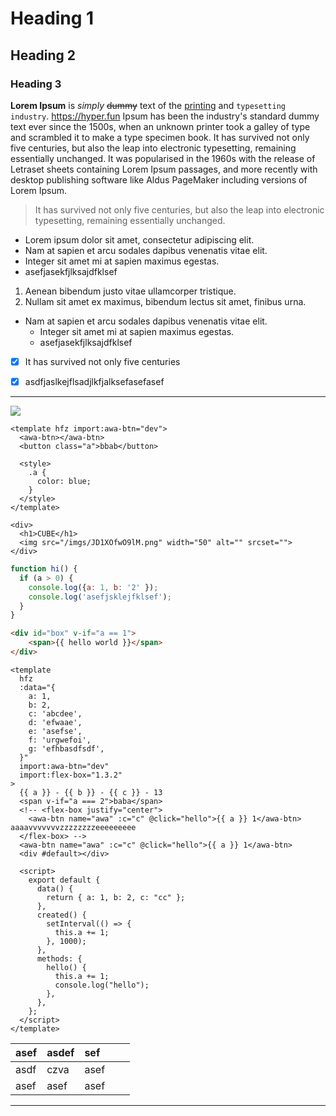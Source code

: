 # Heading 1

## Heading 2

### Heading 3

**Lorem Ipsum** is *simply* ~~dummy~~ text of the [printing](https://hyper.fun) and `typesetting industry`. <https://hyper.fun> Ipsum has been the industry's standard dummy text ever since the 1500s, when an unknown printer took a galley of type and scrambled it to make a type specimen book. It has survived not only five centuries, but also the leap into electronic typesetting, remaining essentially unchanged. It was popularised in the 1960s with the release of Letraset sheets containing Lorem Ipsum passages, and more recently with desktop publishing software like Aldus PageMaker including versions of Lorem Ipsum.

> It has survived not only five centuries, but also the leap into electronic typesetting, remaining essentially unchanged.

*   Lorem ipsum dolor sit amet, consectetur adipiscing elit.
*   Nam at sapien et arcu sodales dapibus venenatis vitae elit.
*   Integer sit amet mi at sapien maximus egestas.
*   asefjasekfjlksajdfklsef

1.  Aenean bibendum justo vitae ullamcorper tristique.
2.  Nullam sit amet ex maximus, bibendum lectus sit amet, finibus urna.

*   Nam at sapien et arcu sodales dapibus venenatis vitae elit.
    *   Integer sit amet mi at sapien maximus egestas.
    *   asefjasekfjlksajdfklsef

*   [x] It has survived not only five centuries

*   [x] asdfjaslkejflsadjlkfjalksefasefasef

***

![](/imgs/CjR0TtFT5zc.png?_a=center&_w=300)

```hfz-view id=w6eqerrcirg&h=500&dark=1
<template hfz import:awa-btn="dev">
  <awa-btn></awa-btn>
  <button class="a">bbab</button>

  <style>
    .a {
      color: blue;
    }
  </style>
</template>

```

```hfz-view id=oruef3jj4r
<div>
  <h1>CUBE</h1>
  <img src="/imgs/JD1XOfwO9lM.png" width="50" alt="" srcset="">
</div>

```

```javascript
function hi() {
  if (a > 0) {
    console.log({a: 1, b: '2' });
	console.log('asefjsklejfklsef');
  }
}
```

```html
<div id="box" v-if="a == 1">
	<span>{{ hello world }}</span>
</div>
```

```hfz-view id=eev12w4ukw
<template
  hfz
  :data="{
    a: 1,
    b: 2,
    c: 'abcdee',
    d: 'efwaae',
    e: 'asefse',
    f: 'urgwefoi',
    g: 'efhbasdfsdf',
  }"
  import:awa-btn="dev"
  import:flex-box="1.3.2"
>
  {{ a }} - {{ b }} - {{ c }} - 13
  <span v-if="a === 2">baba</span>
  <!-- <flex-box justify="center">
    <awa-btn name="awa" :c="c" @click="hello">{{ a }} 1</awa-btn> aaaavvvvvvvzzzzzzzzeeeeeeeee
  </flex-box> -->
  <awa-btn name="awa" :c="c" @click="hello">{{ a }} 1</awa-btn>
  <div #default></div>

  <script>
    export default {
      data() {
        return { a: 1, b: 2, c: "cc" };
      },
      created() {
        setInterval(() => {
          this.a += 1;
        }, 1000);
      },
      methods: {
        hello() {
          this.a += 1;
          console.log("hello");
        },
      },
    };
  </script>
</template>
```

| asef | asdef | sef  |    |    |
| :--- | :---- | :--- | :- | :- |
| asdf | czva  | asef |    |    |
| asef | asef  | asef |    |    |

***

